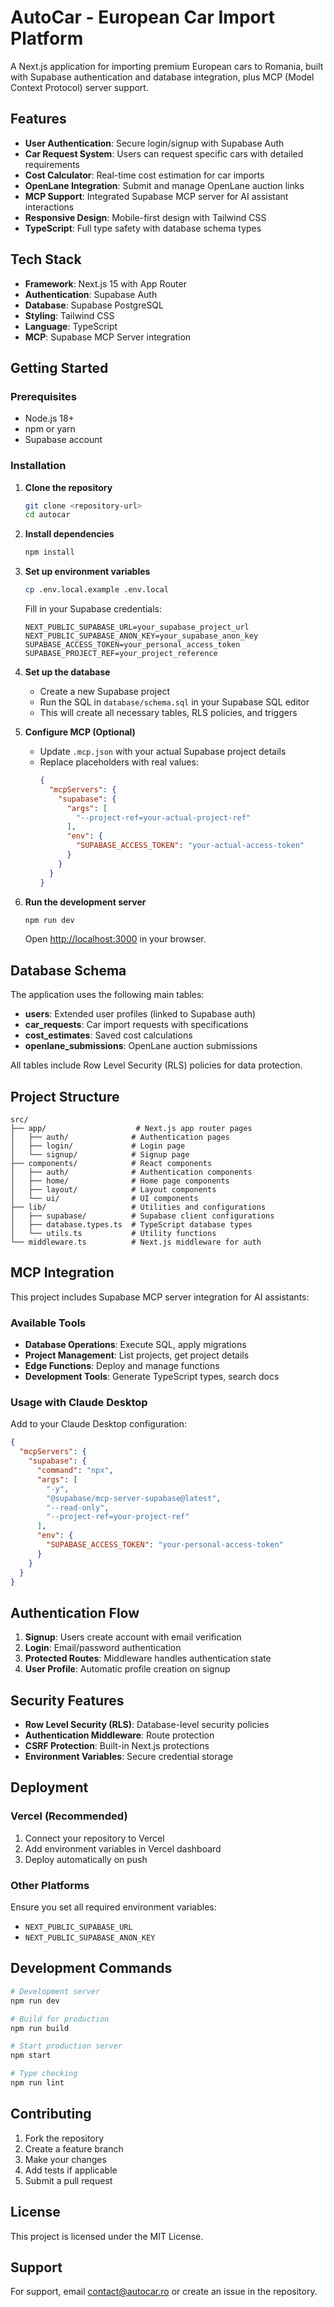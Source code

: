 # AutoCar - European Car Import Platform

A Next.js application for importing premium European cars to Romania, built with Supabase authentication and database integration, plus MCP (Model Context Protocol) server support.

## Features

- **User Authentication**: Secure login/signup with Supabase Auth
- **Car Request System**: Users can request specific cars with detailed requirements
- **Cost Calculator**: Real-time cost estimation for car imports
- **OpenLane Integration**: Submit and manage OpenLane auction links
- **MCP Support**: Integrated Supabase MCP server for AI assistant interactions
- **Responsive Design**: Mobile-first design with Tailwind CSS
- **TypeScript**: Full type safety with database schema types

## Tech Stack

- **Framework**: Next.js 15 with App Router
- **Authentication**: Supabase Auth
- **Database**: Supabase PostgreSQL
- **Styling**: Tailwind CSS
- **Language**: TypeScript
- **MCP**: Supabase MCP Server integration

## Getting Started

### Prerequisites

- Node.js 18+ 
- npm or yarn
- Supabase account

### Installation

1. **Clone the repository**
   ```bash
   git clone <repository-url>
   cd autocar
   ```

2. **Install dependencies**
   ```bash
   npm install
   ```

3. **Set up environment variables**
   ```bash
   cp .env.local.example .env.local
   ```
   
   Fill in your Supabase credentials:
   ```env
   NEXT_PUBLIC_SUPABASE_URL=your_supabase_project_url
   NEXT_PUBLIC_SUPABASE_ANON_KEY=your_supabase_anon_key
   SUPABASE_ACCESS_TOKEN=your_personal_access_token
   SUPABASE_PROJECT_REF=your_project_reference
   ```

4. **Set up the database**
   - Create a new Supabase project
   - Run the SQL in `database/schema.sql` in your Supabase SQL editor
   - This will create all necessary tables, RLS policies, and triggers

5. **Configure MCP (Optional)**
   - Update `.mcp.json` with your actual Supabase project details
   - Replace placeholders with real values:
     ```json
     {
       "mcpServers": {
         "supabase": {
           "args": [
             "--project-ref=your-actual-project-ref"
           ],
           "env": {
             "SUPABASE_ACCESS_TOKEN": "your-actual-access-token"
           }
         }
       }
     }
     ```

6. **Run the development server**
   ```bash
   npm run dev
   ```

   Open [http://localhost:3000](http://localhost:3000) in your browser.

## Database Schema

The application uses the following main tables:

- **users**: Extended user profiles (linked to Supabase auth)
- **car_requests**: Car import requests with specifications
- **cost_estimates**: Saved cost calculations
- **openlane_submissions**: OpenLane auction submissions

All tables include Row Level Security (RLS) policies for data protection.

## Project Structure

```
src/
├── app/                    # Next.js app router pages
│   ├── auth/              # Authentication pages
│   ├── login/             # Login page
│   └── signup/            # Signup page
├── components/            # React components
│   ├── auth/              # Authentication components
│   ├── home/              # Home page components
│   ├── layout/            # Layout components
│   └── ui/                # UI components
├── lib/                   # Utilities and configurations
│   ├── supabase/          # Supabase client configurations
│   ├── database.types.ts  # TypeScript database types
│   └── utils.ts           # Utility functions
└── middleware.ts          # Next.js middleware for auth
```

## MCP Integration

This project includes Supabase MCP server integration for AI assistants:

### Available Tools
- **Database Operations**: Execute SQL, apply migrations
- **Project Management**: List projects, get project details
- **Edge Functions**: Deploy and manage functions
- **Development Tools**: Generate TypeScript types, search docs

### Usage with Claude Desktop
Add to your Claude Desktop configuration:

```json
{
  "mcpServers": {
    "supabase": {
      "command": "npx",
      "args": [
        "-y",
        "@supabase/mcp-server-supabase@latest",
        "--read-only",
        "--project-ref=your-project-ref"
      ],
      "env": {
        "SUPABASE_ACCESS_TOKEN": "your-personal-access-token"
      }
    }
  }
}
```

## Authentication Flow

1. **Signup**: Users create account with email verification
2. **Login**: Email/password authentication
3. **Protected Routes**: Middleware handles authentication state
4. **User Profile**: Automatic profile creation on signup

## Security Features

- **Row Level Security (RLS)**: Database-level security policies
- **Authentication Middleware**: Route protection
- **CSRF Protection**: Built-in Next.js protections
- **Environment Variables**: Secure credential storage

## Deployment

### Vercel (Recommended)

1. Connect your repository to Vercel
2. Add environment variables in Vercel dashboard
3. Deploy automatically on push

### Other Platforms

Ensure you set all required environment variables:
- `NEXT_PUBLIC_SUPABASE_URL`
- `NEXT_PUBLIC_SUPABASE_ANON_KEY`

## Development Commands

```bash
# Development server
npm run dev

# Build for production
npm run build

# Start production server
npm start

# Type checking
npm run lint
```

## Contributing

1. Fork the repository
2. Create a feature branch
3. Make your changes
4. Add tests if applicable
5. Submit a pull request

## License

This project is licensed under the MIT License.

## Support

For support, email contact@autocar.ro or create an issue in the repository.

